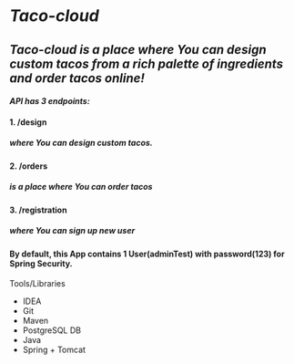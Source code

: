 # *Taco-cloud* 

## *Taco-cloud is a place where You can design custom tacos from a rich palette of ingredients and order tacos online!*
                  

#### *API has 3 endpoints:*

 #### 1. /design 
 ##### where You can design custom tacos.



 #### 2. /orders
 ##### is a place where You can order tacos
 
 
 
 #### 3. /registration
 ##### where You can sign up new user               

#### By default, this App contains 1 User(adminTest) with password(123) for Spring Security.
                              
Tools/Libraries
-	IDEA
-	Git
-	Maven
-	PostgreSQL DB
-	Java 
-	Spring + Tomcat
                        


              



